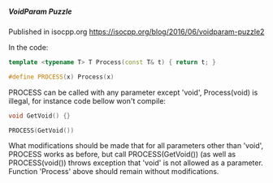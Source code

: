 ##### VoidParam Puzzle

Published in isocpp.org https://isocpp.org/blog/2016/06/voidparam-puzzle2

In the code:

```C++
template <typename T> T Process(const T& t) { return t; } 

#define PROCESS(x) Process(x)
```

PROCESS can be called with any parameter except 'void', Process(void) is illegal, for instance code bellow won't compile:

```C++
void GetVoid() {}

PROCESS(GetVoid())
```

What modifications should be made that for all parameters other than 'void', PROCESS works as before,
but call PROCESS(GetVoid()) (as well as PROCESS(void()) throws exception that 'void' is not allowed as a parameter.
Function 'Process' above should remain without modifications.


